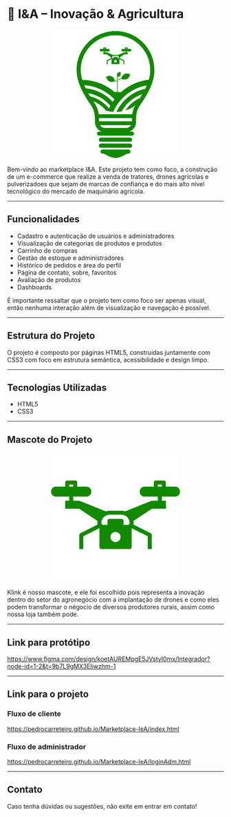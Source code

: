 # 🌱 I&A – Inovação & Agricultura

<div align="center">

  <img src="imagens/imgs/Logo-Integrador.png" width="300" height="300" alt="Logo Integrador">

</div>

Bem-vindo ao marketplace I&A. Este projeto tem como foco, a construção de um e-commerce que realize a venda de tratores, drones agrícolas e pulverizadoes que sejam de marcas de confiança e do mais alto nível tecnológico do mercado de maquinário agrícola.

---

## Funcionalidades

- Cadastro e autenticação de usuários e administradores
- Visualização de categorias de produtos e produtos 
- Carrinho de compras
- Gestão de estoque e administradores
- Histórico de pedidos e área do perfil
- Página de contato, sobre, favoritos
- Avaliação de produtos
- Dashboards

É importante ressaltar que o projeto tem como foco ser apenas visual, então nenhuma interação além de visualização e navegação é possível.

---

## Estrutura do Projeto

O projeto é composto por páginas HTML5, construídas juntamente com CSS3 com foco em estrutura semântica, acessibilidade e design limpo.

---

## Tecnologias Utilizadas

- HTML5
- CSS3

---

## Mascote do Projeto

<div align="center">

  <img src="imagens/imgs/Mascote.png" width="300" height="300" alt="Mascote">

</div>

Klink é nosso mascote, e ele foi escolhido pois representa a inovação dentro do setor do agronegócio com a implantação de drones e como eles podem transformar o négocio de diversos produtores rurais, assim como nossa loja também pode.

---

## Link para protótipo

https://www.figma.com/design/koetAUREMpgE5JVstyI0mx/Integrador?node-id=1-2&t=9b7L9gMX3EIiwzhm-1

---

## Link para o projeto

### Fluxo de cliente
https://pedrocarreteiro.github.io/Marketplace-IeA/index.html

### Fluxo de administrador
https://pedrocarreteiro.github.io/Marketplace-IeA/loginAdm.html

---

## Contato

Caso tenha dúvidas ou sugestões, não exite em entrar em contato!

